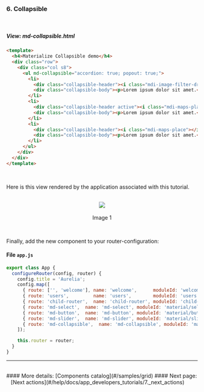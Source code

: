 <br>

### 6. Collapsible
<br>

##### View: md-collapsible.html

```html
<template>
  <h4>Materialize Collapsible demo</h4>
  <div class="row">
    <div class="col s8">
      <ul md-collapsible="accordion: true; popout: true;">
        <li>
          <div class="collapsible-header"><i class="mdi-image-filter-drama"></i>First</div>
          <div class="collapsible-body"><p>Lorem ipsum dolor sit amet.</p></div>
        </li>
        <li>
          <div class="collapsible-header active"><i class="mdi-maps-place"></i>Second</div>
          <div class="collapsible-body"><p>Lorem ipsum dolor sit amet.</p></div>
        </li>
        <li>
          <div class="collapsible-header"><i class="mdi-maps-place"></i>Third</div>
          <div class="collapsible-body"><p>Lorem ipsum dolor sit amet.</p></div>
        </li>
      </ul>
    </div>
  </div>
</template>

```
<br>

Here is this view rendered by the application associated with this tutorial.
<br><br>


<p align=center>
  <img src="http://i.imgur.com/kcCLiy7.png" class="responsive-img"></img>
 <br><br>
Image 1
</p>

<br>

Finally, add the new component to your router-configuration:

#### File `app.js`

```javascript
export class App {
  configureRouter(config, router) {
    config.title = 'Aurelia';
    config.map([
      { route: ['', 'welcome'], name: 'welcome',      moduleId: 'welcome',      nav: true, title: 'Welcome' },
      { route: 'users',         name: 'users',        moduleId: 'users',        nav: true, title: 'Github Users' },
      { route: 'child-router',  name: 'child-router', moduleId: 'child-router', nav: true, title: 'Child Router' },
      { route: 'md-select',  name: 'md-select', moduleId: 'material/select/md-select', nav: true, title: 'Select' },
      { route: 'md-button',  name: 'md-button', moduleId: 'material/button/md-button', nav: true, title: 'Button' },
      { route: 'md-slider',  name: 'md-slider', moduleId: 'material/slider/md-slider', nav: true, title: 'Slider' },
      { route: 'md-collapsible',  name: 'md-collapsible', moduleId: 'material/collapsible/md-collapsible', nav: true, title: 'Collapsible' }
    ]);

    this.router = router;
  }
}


```

* * *
<br>
#### More details: [Components catalog](#/samples/grid)
#### Next page: &nbsp;&nbsp; [Next actions](#/help/docs/app_developers_tutorials/7._next_actions)
